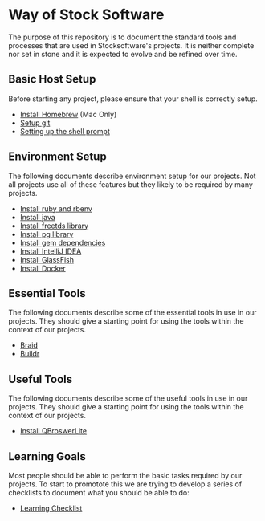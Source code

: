 # Way of Stock Software

The purpose of this repository is to document the standard tools and processes that are used
in Stocksoftware's projects. It is neither complete nor set in stone and it is expected to
evolve and be refined over time.

## Basic Host Setup

Before starting any project, please ensure that your shell is correctly setup.

* [Install Homebrew](InstallHomebrew.md) (Mac Only)
* [Setup git](SetupGit.md)
* [Setting up the shell prompt](SetupShellPrompt.md)

## Environment Setup

The following documents describe environment setup for our projects. Not all projects use all of these
features but they likely to be required by many projects.

* [Install ruby and rbenv](InstallRuby.md)
* [Install java](InstallJava.md)
* [Install freetds library](InstallFreeTDS.md)
* [Install pg library](InstallPg.md)
* [Install gem dependencies](InstallGemDependencies.md)
* [Install IntelliJ IDEA](InstallIntellijIDEA.md)
* [Install GlassFish](InstallGlassFish.md)
* [Install Docker](InstallDocker.md)

## Essential Tools

The following documents describe some of the essential tools in use in our projects. They should give a starting
point for using the tools within the context of our projects.

* [Braid](HowToBraid.md)
* [Buildr](HowToBuildr.md)

## Useful Tools
The following documents describe some of the useful tools in use in our projects. They should give a starting
point for using the tools within the context of our projects.

* [Install QBroswerLite](InstallQBrowserLite.md)

## Learning Goals

Most people should be able to perform the basic tasks required by our projects. To start to promotote this
we are trying to develop a series of checklists to document what you should be able to do:

* [Learning Checklist](LearningChecklist.md)
